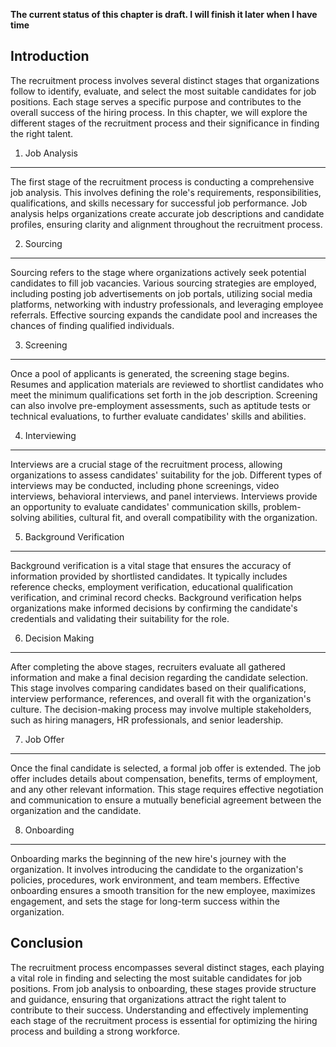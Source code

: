 **The current status of this chapter is draft. I will finish it later when I have time**

Introduction
------------

The recruitment process involves several distinct stages that organizations follow to identify, evaluate, and select the most suitable candidates for job positions. Each stage serves a specific purpose and contributes to the overall success of the hiring process. In this chapter, we will explore the different stages of the recruitment process and their significance in finding the right talent.

1. Job Analysis
---------------

The first stage of the recruitment process is conducting a comprehensive job analysis. This involves defining the role's requirements, responsibilities, qualifications, and skills necessary for successful job performance. Job analysis helps organizations create accurate job descriptions and candidate profiles, ensuring clarity and alignment throughout the recruitment process.

2. Sourcing
-----------

Sourcing refers to the stage where organizations actively seek potential candidates to fill job vacancies. Various sourcing strategies are employed, including posting job advertisements on job portals, utilizing social media platforms, networking with industry professionals, and leveraging employee referrals. Effective sourcing expands the candidate pool and increases the chances of finding qualified individuals.

3. Screening
------------

Once a pool of applicants is generated, the screening stage begins. Resumes and application materials are reviewed to shortlist candidates who meet the minimum qualifications set forth in the job description. Screening can also involve pre-employment assessments, such as aptitude tests or technical evaluations, to further evaluate candidates' skills and abilities.

4. Interviewing
---------------

Interviews are a crucial stage of the recruitment process, allowing organizations to assess candidates' suitability for the job. Different types of interviews may be conducted, including phone screenings, video interviews, behavioral interviews, and panel interviews. Interviews provide an opportunity to evaluate candidates' communication skills, problem-solving abilities, cultural fit, and overall compatibility with the organization.

5. Background Verification
--------------------------

Background verification is a vital stage that ensures the accuracy of information provided by shortlisted candidates. It typically includes reference checks, employment verification, educational qualification verification, and criminal record checks. Background verification helps organizations make informed decisions by confirming the candidate's credentials and validating their suitability for the role.

6. Decision Making
------------------

After completing the above stages, recruiters evaluate all gathered information and make a final decision regarding the candidate selection. This stage involves comparing candidates based on their qualifications, interview performance, references, and overall fit with the organization's culture. The decision-making process may involve multiple stakeholders, such as hiring managers, HR professionals, and senior leadership.

7. Job Offer
------------

Once the final candidate is selected, a formal job offer is extended. The job offer includes details about compensation, benefits, terms of employment, and any other relevant information. This stage requires effective negotiation and communication to ensure a mutually beneficial agreement between the organization and the candidate.

8. Onboarding
-------------

Onboarding marks the beginning of the new hire's journey with the organization. It involves introducing the candidate to the organization's policies, procedures, work environment, and team members. Effective onboarding ensures a smooth transition for the new employee, maximizes engagement, and sets the stage for long-term success within the organization.

Conclusion
----------

The recruitment process encompasses several distinct stages, each playing a vital role in finding and selecting the most suitable candidates for job positions. From job analysis to onboarding, these stages provide structure and guidance, ensuring that organizations attract the right talent to contribute to their success. Understanding and effectively implementing each stage of the recruitment process is essential for optimizing the hiring process and building a strong workforce.
